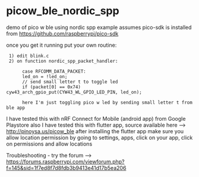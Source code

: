 # picow_ble_nordic_spp
demo of pico w ble using nordic spp example
assumes pico-sdk is installed from https://github.com/raspberrypi/pico-sdk

once you get it running put your own routine:

     1) edit blink.c
     2) on function nordic_spp_packet_handler:
     
          case RFCOMM_DATA_PACKET:
          led_on = !led_on;
          // send small letter t to toggle led
          if (packet[0] == 0x74) cyw43_arch_gpio_put(CYW43_WL_GPIO_LED_PIN, led_on);
          
          here I'm just toggling pico w led by sending small letter t from ble app
          
  I have tested this with nRF Connect for Mobile (android app) from Google Playstore
  also I have tested this with flutter app, source available here --> http://pinoysa.us/picow_ble
  after installing the flutter app make sure you allow location permission by going to settings, apps, click on your app, click on permissions and allow locations
  
  Troubleshooting - try the forum --> https://forums.raspberrypi.com/viewforum.php?f=145&sid=1f7ed8f7d8fdb3b9413e41d17b5ea206
  
  
